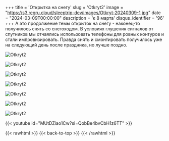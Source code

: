 +++
title = 'Открытка на снегу'
slug = 'Otkryt2'
image = "https://s3.regru.cloud/sleeptrip-dev/images/Otkryt-20240309-1.jpg"
date = "2024-03-09T00:00:00"
description = 'к 8 марта'
disqus_identifier = '96'
+++
А это продолжение темы открыток на снегу - наконец-то получилось снять со снегоходом. В условиях глушения сигналов от спутников мы отчаялись использовать телефоны для ровных контуров и стали импровизировать. Правда снять и смонтировать получилось уже на следующий день после праздника, но лучше поздно.

![Otkryt2](https://s3.regru.cloud/sleeptrip-dev/images/Otkryt-20240309-2.jpg)

![Otkryt2](https://s3.regru.cloud/sleeptrip-dev/images/Otkryt-20240309-3.jpg)

![Otkryt2](https://s3.regru.cloud/sleeptrip-dev/images/Otkryt-20240309-4.jpg)

![Otkryt2](https://s3.regru.cloud/sleeptrip-dev/images/Otkryt-20240309-5.jpg)

![Otkryt2](https://s3.regru.cloud/sleeptrip-dev/images/Otkryt-20240309-6.jpg)

![Otkryt2](https://s3.regru.cloud/sleeptrip-dev/images/Otkryt-20240309-7.jpg)

![Otkryt2](https://s3.regru.cloud/sleeptrip-dev/images/Otkryt-20240309-8.jpg)

{{< youtube id="MUtDZiao1Cw?si=QobBe4bvCbH1z6TT" >}}

{{< rawhtml >}}
{{< back-to-top >}}
{{< /rawhtml >}}

